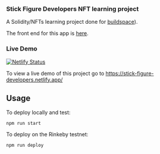 ### Stick Figure Developers NFT learning project

A Solidity/NFTs learning project done for [buildspace](https://buildspace.so/)).

The front end for this app is [here](https://github.com/jester7/stick-figure-developers-front-end).

### Live Demo
[![Netlify Status](https://api.netlify.com/api/v1/badges/d50c5b61-d4b9-4d91-82d8-c3be1164d26a/deploy-status)](https://app.netlify.com/sites/stick-figure-developers/deploys)

To view a live demo of this project go to https://stick-figure-developers.netlify.app/

## Usage

To deploy locally and test:

```shell
npm run start
```

To deploy on the Rinkeby testnet:
```shell
npm run deploy
```

